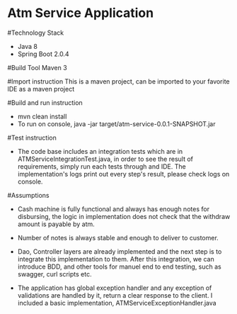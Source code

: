 # Atm Service Application

#Technology Stack
- Java 8
- Spring Boot 2.0.4

#Build Tool
Maven 3

#Import instruction
This is a maven project, can be imported to your favorite IDE as a maven project

#Build and run instruction
- mvn clean install
- To run on console, java -jar target/atm-service-0.0.1-SNAPSHOT.jar

#Test instruction
- The code base includes an integration tests which are in ATMServiceIntegrationTest.java, in order to see the result of requirements, 
  simply run each tests through and IDE. The implementation's logs print out every step's result, please check logs on console.  

#Assumptions
- Cash machine is fully functional and always has enough notes for disbursing, the logic in implementation does not check that the withdraw amount is payable by atm. 

- Number of notes is always stable and enough to deliver to customer.   

- Dao, Controller layers are already implemented and the next step is to integrate this implementation to them. 
  After this integration, we can introduce BDD, and other tools for manuel end to end testing, such as swagger, curl scripts etc.

- The application has global exception handler and any exception of validations are handled by it, return a clear response to the client.
  I included a basic implementation,  ATMServiceExceptionHandler.java